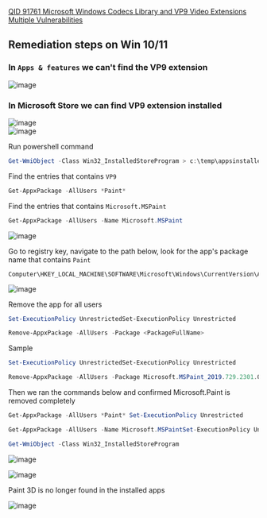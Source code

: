 [QID 91761 Microsoft Windows Codecs Library and VP9 Video Extensions Multiple Vulnerabilities](https://cve.report/qid/91761)

## Remediation steps on Win 10/11

### In `Apps & features` we can't find the VP9 extension
![image](https://github.com/guguji666666/Qualys-VA-Remediation/assets/96930989/44330279-59d5-43ff-8ecf-acefe2611bce)

### In Microsoft Store we can find VP9 extension installed
![image](https://github.com/guguji666666/Qualys-VA-Remediation/assets/96930989/87e6ea02-20fa-4371-86f1-422be425b4c2) <br>
![image](https://github.com/guguji666666/Qualys-VA-Remediation/assets/96930989/a9b32886-c61e-4de5-81a2-70f4187b0aea)


Run powershell command
```powershell
Get-WmiObject -Class Win32_InstalledStoreProgram > c:\temp\appsinstalled.txt
```


Find the entries that contains `VP9`
```powershell
Get-AppxPackage -AllUsers *Paint* 
```

Find the entries that contains `Microsoft.MSPaint`
```powershell
Get-AppxPackage -AllUsers -Name Microsoft.MSPaint
```
![image](https://user-images.githubusercontent.com/96930989/229954842-9b0c910a-27b5-4ced-be3d-e5e628a3540c.png)

Go to registry key, navigate to the path below, look for the app's package name that contains `Paint`
```
Computer\HKEY_LOCAL_MACHINE\SOFTWARE\Microsoft\Windows\CurrentVersion\Appx\AppxAllUserStore\Applications
```

![image](https://user-images.githubusercontent.com/96930989/229954944-824e661f-8487-491c-9a43-8a91a8163ea7.png)

Remove the app for all users
```powershell
Set-ExecutionPolicy UnrestrictedSet-ExecutionPolicy Unrestricted
```
```powershell
Remove-AppxPackage -AllUsers -Package <PackageFullName>
```

Sample
```powershell
Set-ExecutionPolicy UnrestrictedSet-ExecutionPolicy Unrestricted
```
```powershell
Remove-AppxPackage -AllUsers -Package Microsoft.MSPaint_2019.729.2301.0_neutral_~_8wekyb3d8bbwe
```

Then we ran the commands below and confirmed Microsoft.Paint is removed completely
```powershell
Get-AppxPackage -AllUsers *Paint* Set-ExecutionPolicy Unrestricted
```
```powershell
Get-AppxPackage -AllUsers -Name Microsoft.MSPaintSet-ExecutionPolicy Unrestricted
```
```powershell
Get-WmiObject -Class Win32_InstalledStoreProgram
```

![image](https://user-images.githubusercontent.com/96930989/229955210-3ada3a68-93d3-45f6-ba6c-1280d83835fd.png)

![image](https://user-images.githubusercontent.com/96930989/229955298-93916bb1-2bcb-4d3d-b54e-60b1ac7651e7.png)


Paint 3D is no longer found in the installed apps

![image](https://user-images.githubusercontent.com/96930989/229955323-19d3c955-19d9-464e-9ae3-eb4bbff6bc19.png)


